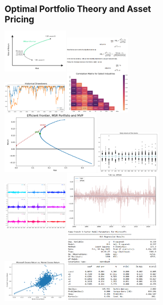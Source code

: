 # Optimal Portfolio Theory and Asset Pricing


<img src="https://github.com/MohsenM-Git/Asset_pricing/blob/main/ef.png" width="200"/> <img src="https://github.com/MohsenM-Git/Asset_pricing/blob/main/pr.png" width="200"/> 
<img src="https://github.com/MohsenM-Git/Asset_pricing/blob/main/dd.png" width="200"/> <img src="https://github.com/MohsenM-Git/Asset_pricing/blob/main/crr.png" width="200"/> 
<img src="https://github.com/MohsenM-Git/Asset_pricing/blob/main/msr.png" width="300"/> <img src="https://github.com/MohsenM-Git/Asset_pricing/blob/main/bp.png" width="200"/>  
<img src="https://github.com/MohsenM-Git/Asset_pricing/blob/main/rets.png" width="200"/> <img src="https://github.com/MohsenM-Git/Asset_pricing/blob/main/tb-sp500.png" width="300"/>
<img src="https://github.com/MohsenM-Git/Asset_pricing/blob/main/reg-1.png" width="200"/> <img src="https://github.com/MohsenM-Git/Asset_pricing/blob/main/reg-2.png" width="300"/>
